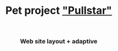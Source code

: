 <br>
<h1 align="center">Pet project <a href="https://maxim-belyi.github.io/pet_Pullstar/" target="_blank"> "Pullstar" </a>
<br>
<br> 
<h3 align="center">Web site layout + adaptive 
